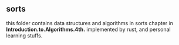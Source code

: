 ## sorts
this folder contains data structures and algorithms in sorts chapter in **Introduction.to.Algorithms.4th.** implemented by rust, and personal learning stuffs.